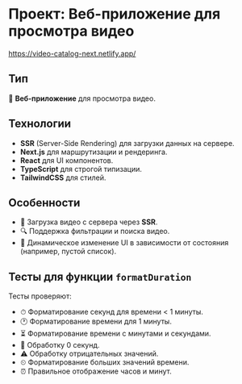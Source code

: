 # Проект: Веб-приложение для просмотра видео
https://video-catalog-next.netlify.app/

## Тип
🎥 **Веб-приложение** для просмотра видео.

## Технологии
- **SSR** (Server-Side Rendering) для загрузки данных на сервере.
- **Next.js** для маршрутизации и рендеринга.
- **React** для UI компонентов.
- **TypeScript** для строгой типизации.
- **TailwindCSS** для стилей.

## Особенности
- 📡 Загрузка видео с сервера через **SSR**.
- 🔍 Поддержка фильтрации и поиска видео.
- 🔄 Динамическое изменение UI в зависимости от состояния (например, пустой список).

## Тесты для функции `formatDuration`
Тесты проверяют:

- ⏱ Форматирование секунд для времени < 1 минуты.
- 🕐 Форматирование времени для 1 минуты.
- ⏳ Форматирование времени с минутами и секундами.
- 🚫 Обработку 0 секунд.
- ⚠️ Обработку отрицательных значений.
- ⏲ Форматирование больших значений времени.
- ⏰ Правильное отображение часов и минут.

